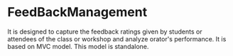 # FeedBackManagement
It is designed to capture the feedback ratings given by students or attendees of the class or workshop and analyze orator's performance.
It is based on MVC model.
This model is standalone.
